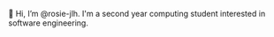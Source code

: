 👋 Hi, I’m @rosie-jlh.
I'm a second year computing student interested in software engineering.

<!---
- 👋 Hi, I’m @rosie-jlh
- 👀 I’m interested in ...
- 🌱 I’m currently learning ...
- 💞️ I’m looking to collaborate on ...
- 📫 How to reach me ...

rosie-jlh/rosie-jlh is a ✨ special ✨ repository because its `README.md` (this file) appears on your GitHub profile.
You can click the Preview link to take a look at your changes.
--->
